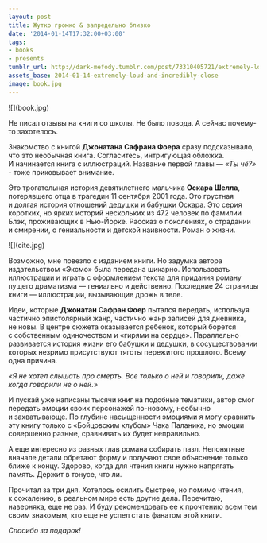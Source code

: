```yaml
---
layout: post
title: Жутко громко & запредельно близко
date: '2014-01-14T17:32:00+03:00'
tags:
- books
- presents
tumblr_url: http://dark-mefody.tumblr.com/post/73310405721/extremely-loud-and-incredibly-close
assets_base: 2014-01-14-extremely-loud-and-incredibly-close
image: book.jpg
---
```

<p class="text-center" markdown="1">![](book.jpg)</p>

Не&nbsp;писал отзывы на&nbsp;книги со&nbsp;школы. Не&nbsp;было повода. А&nbsp;сейчас почему-то захотелось.

Знакомство с&nbsp;книгой **Джонатана Сафрана Фоера** сразу подсказывало, что это необычная книга. Согласитесь, интригующая обложка. И&nbsp;начинается книга с&nbsp;иллюстраций. Название первой главы&nbsp;&mdash; _&laquo;Ты чё?&raquo;_ - тоже приковывает внимание.
<!--more-->
Это трогательная история девятилетнего мальчика **Оскара Шелла**, потерявшего отца в&nbsp;трагедии 11&nbsp;сентября 2001&nbsp;года. Это грустная и&nbsp;долгая история отношений дедушки и&nbsp;бабушки Оскара. Это серия коротких, но&nbsp;ярких историй нескольких из&nbsp;472 человек по&nbsp;фамилии Блэк, проживающих в&nbsp;Нью-Йорке. Рассказ о&nbsp;поколениях, о&nbsp;страдании и&nbsp;смирении, о&nbsp;гениальности и&nbsp;детской наивности. Роман о&nbsp;жизни.

<p class="text-center" markdown="1">![](cite.jpg)</p>

Возможно, мне повезло с&nbsp;изданием книги. Но&nbsp;задумка автора издательством &laquo;Эксмо&raquo; была передана шикарно. Использовать иллюстрации и&nbsp;играть с&nbsp;оформлением текста для придания роману пущего драматизма&nbsp;&mdash; гениально и&nbsp;действенно. Последние 24&nbsp;страницы книги&nbsp;&mdash; иллюстрации, вызывающие дрожь в&nbsp;теле.

Идеи, которые **Джонатан Сафран Фоер** пытался передать, используя частично эпистолярный жанр, частично жанр записей для дневника, не&nbsp;новы. В&nbsp;центре сюжета оказывается ребенок, который борется с&nbsp;собственным одиночеством и&nbsp;&laquo;гирями на&nbsp;сердце&raquo;. Параллельно развивается история жизни его бабушки и&nbsp;дедушки, в&nbsp;сосуществовании которых незримо присутствуют тяготы пережитого прошлого. Всему одна причина.

_&laquo;Я не&nbsp;хотел слышать про смерть. Все только о&nbsp;ней и&nbsp;говорили, даже когда говорили не&nbsp;о&nbsp;ней.&raquo;_

И&nbsp;пускай уже написаны тысячи книг на&nbsp;подобные тематики, автор смог передать эмоции своих персонажей по-новому, необычно и&nbsp;захватывающе. По&nbsp;глубине насыщенности эмоциями я&nbsp;могу сравнить эту книгу только с&nbsp;&laquo;Бойцовским клубом&raquo; Чака Паланика, но&nbsp;эмоции совершенно разные, сравнивать их&nbsp;будет неправильно.

А&nbsp;еще интересно из&nbsp;разных глав романа собирать пазл. Непонятные вначале детали обретают форму и&nbsp;получают свое объяснение только ближе к&nbsp;концу. Здорово, когда для чтения книги нужно напрягать память. Держит в&nbsp;тонусе, что&nbsp;ли.

Прочитал за&nbsp;три дня. Хотелось осилить быстрее, но&nbsp;помимо чтения, к&nbsp;сожалению, в&nbsp;реальном мире есть другие дела. Перечитаю, наверняка, еще не&nbsp;раз. И&nbsp;буду рекомендовать ее&nbsp;к&nbsp;прочтению всем тем своим знакомым, кто еще не&nbsp;успел стать фанатом этой книги.

_Спасибо за&nbsp;подарок!_
